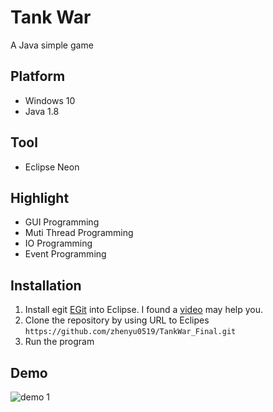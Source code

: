 # Tank War

A Java simple game

## Platform 
- Windows 10
- Java 1.8

## Tool
- Eclipse Neon

## Highlight
- GUI Programming
- Muti Thread Programming
- IO Programming
- Event Programming

## Installation
1. Install egit [EGit](http://www.eclipse.org/egit/download/) into Eclipse. I found a [video](https://www.youtube.com/watch?v=cdsMIX9gB94&t=530s) may help you.
2. Clone the repository by using URL to Eclipes ``https://github.com/zhenyu0519/TankWar_Final.git``
4. Run the program

## Demo

![demo 1](https://github.com/zhenyu0519/TankWar_Final/blob/master/SharedFiles/TankWarFinal.gif)
